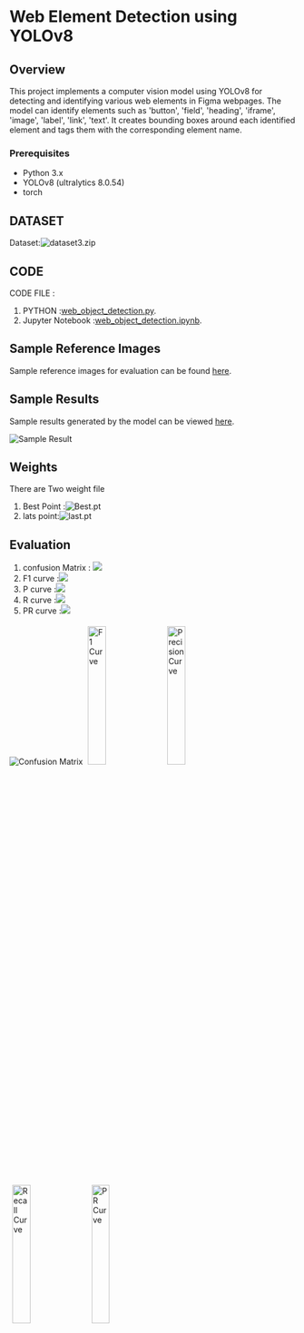 # Web Element Detection using YOLOv8

## Overview

This project implements a computer vision model using YOLOv8 for detecting and identifying various web elements in Figma webpages. The model can identify elements such as 'button', 'field', 'heading', 'iframe', 'image', 'label', 'link', 'text'. It creates bounding boxes around each identified element and tags them with the corresponding element name.

### Prerequisites

- Python 3.x
- YOLOv8 (ultralytics 8.0.54)
- torch

## DATASET
Dataset:![dataset3.zip](https://drive.google.com/file/d/1jaQZC17SsnYpR9D7yhpsKmacUvbvLTgt/view?usp=drive_link)
## CODE

CODE FILE :
1) PYTHON :[web_object_detection.py](web_object_detection.py).
2) Jupyter Notebook :[web_object_detection.ipynb](Web_Object_detection.ipynb).

## Sample Reference Images

Sample reference images for evaluation can be found [here](https://www.figma.com/community/file/1132396044075007632/tortilicious-a-fast-food-app).

## Sample Results

Sample results generated by the model can be viewed [here](https://drive.google.com/drive/folders/1TzavbXxacf8e9a4z_TvDkfn8RDlZAqZr?usp=drive_link).

![Sample Result](https://drive.google.com/uc?id=17HFr533KcYwnzmsV3Yw9OJEuEfWmzGSB)

## Weights

There are Two weight file
1) Best Point :![Best.pt](https://drive.google.com/file/d/1Fa9gQ_0QcIxL7XwDx1YGSzxrOR-eM4sG/view?usp=drive_link)
2) lats point:![last.pt](https://drive.google.com/file/d/1NJtglgMWsC3_yLIBQvHE5BsYXVm3S7Vi/view?usp=drive_link)

## Evaluation
1) confusion Matrix : ![](https://drive.google.com/uc?id=1z-2FN5g1zu002-8kwyr1UOog_brGCR3W)
2) F1 curve :![](https://drive.google.com/uc?id=1gAcMpI4ScfMALOfSYtG-ZGE8D2Jgw-jr)
3) P curve :![](https://drive.google.com/uc?id=1rw0MkFhU6OOkY486wHv8O2E_zvja1OQW)
4) R curve :![](https://drive.google.com/uc?id=1x7Vyp34cFotqGkG9gmt3O1L-WLYnmIqt)
5) PR curve :![](https://drive.google.com/uc?id=1x8d9B54EnAfsprtAjYQi9M6JQWFBJFWw)


<img src="https://drive.google.com/uc?id=1z-2FN5g1zu002-8kwyr1UOog_brGCR3W" alt="Confusion Matrix" style="max-width: 100%; height: auto;">
<img src="https://drive.google.com/uc?id=1gAcMpI4ScfMALOfSYtG-ZGE8D2Jgw-jr" alt="F1 Curve" style="display: inline-block;width: 25%;padding: 5px;">
<img src="https://drive.google.com/uc?id=1rw0MkFhU6OOkY486wHv8O2E_zvja1OQW" alt="Precision Curve" style="display: inline-block;width: 25%;padding: 5px;">
<img src="https://drive.google.com/uc?id=1x7Vyp34cFotqGkG9gmt3O1L-WLYnmIqt" alt="Recall Curve" style="display: inline-block;width: 25%;padding: 5px;">
<img src="https://drive.google.com/uc?id=1x8d9B54EnAfsprtAjYQi9M6JQWFBJFWw" alt="PR Curve" style="display: inline-block;width: 25%;padding: 5px;">

